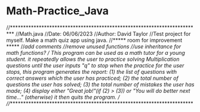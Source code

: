 # Math-Practice_Java

//*************************************************************************
//Math.java
//Date: 06/06/2023
//Author: David Taylor
//Test project for myself. Make a math quiz app using java.
//***** room for improvement *****
//*add comments
//*remove unused functions
//*use inheritance for math functions?
/*
 This program can be used as a math tutor for a young student.
 it repeatedly allows the user to practice solving Multiplication questions until the user inputs "q" to stop
 when the practice for the user stops, this program generates the report:
 (1) the list of questions with correct answers which the user has practiced;
 (2) the total number of questions the user has solved;
 (3) the total number of mistakes the user has made;
 (4) display either "Great job!"(if (2) > (3)) or "You will do better next time..." (otherwise)
 it then quits the program.
 */
//*************************************************************************
